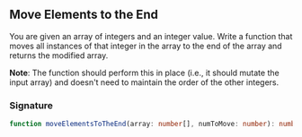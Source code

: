 ## Move Elements to the End

You are given an array of integers and an integer value. Write a function that moves all instances of that integer in the array to the end of the array and returns the modified array.

**Note**: The function should perform this in place (i.e., it should mutate the input array) and doesn't need to maintain the order of the other integers.

### Signature

```typescript
function moveElementsToTheEnd(array: number[], numToMove: number): number[];
```
